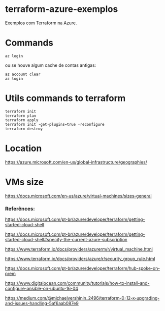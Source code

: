 # terraform-azure-exemplos
Exemplos com Terraform na Azure.

# Commands
```
az login
```

ou se houve algum cache de contas antigas:

```
az account clear
az login
```

# Utils commands to terraform

```
terraform init
terraform plan
terraform apply
terraform init -get-plugins=true -reconfigure
terraform destroy
```

# Location

https://azure.microsoft.com/en-us/global-infrastructure/geographies/

# VMs size

https://docs.microsoft.com/en-us/azure/virtual-machines/sizes-general

### Referênces: 

https://docs.microsoft.com/pt-br/azure/developer/terraform/getting-started-cloud-shell

https://docs.microsoft.com/pt-br/azure/developer/terraform/getting-started-cloud-shell#specify-the-current-azure-subscription

https://www.terraform.io/docs/providers/azurerm/r/virtual_machine.html

https://www.terraform.io/docs/providers/azure/r/security_group_rule.html

https://docs.microsoft.com/pt-br/azure/developer/terraform/hub-spoke-on-prem

https://www.digitalocean.com/community/tutorials/how-to-install-and-configure-ansible-on-ubuntu-16-04

https://medium.com/@michaelvershinin_2496/terraform-0-12-x-upgrading-and-issues-handling-5af6aab087e9